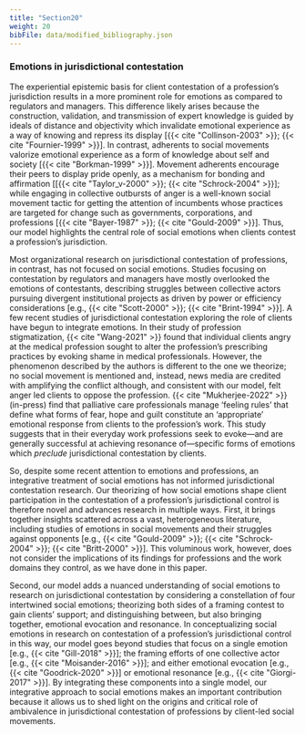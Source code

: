 ```yaml
---
title: "Section20"
weight: 20
bibFile: data/modified_bibliography.json
---
```


### Emotions in jurisdictional contestation

The experiential epistemic basis for client contestation of a profession’s jurisdiction results in a more prominent role for emotions as compared to regulators and managers. This difference likely arises because the construction, validation, and transmission of expert knowledge is guided by ideals of distance and objectivity which invalidate emotional experience as a way of knowing and repress its display [{{< cite "Collinson-2003" >}}; {{< cite "Fournier-1999" >}}]. In contrast, adherents to social movements valorize emotional experience as a form of knowledge about self and society [{{< cite "Borkman-1999" >}}]. Movement adherents encourage their peers to display pride openly, as a mechanism for bonding and affirmation [[{{< cite "Taylor_v-2000" >}}; {{< cite "Schrock-2004" >}}]; while engaging in collective outbursts of anger is a well-known social movement tactic for getting the attention of incumbents whose practices are targeted for change such as governments, corporations, and professions [{{< cite "Bayer-1987" >}}; {{< cite "Gould-2009" >}}]. Thus, our model highlights the central role of social emotions when clients contest a profession’s jurisdiction.

Most organizational research on jurisdictional contestation of professions, in contrast, has not focused on social emotions. Studies focusing on contestation by regulators and managers have mostly overlooked the emotions of contestants, describing struggles between collective actors pursuing divergent institutional projects as driven by power or efficiency considerations [e.g., {{< cite "Scott-2000" >}}; {{< cite "Brint-1994" >}}]. A few recent studies of jurisdictional contestation exploring the role of clients have begun to integrate emotions. In their study of profession stigmatization, {{< cite "Wang-2021" >}} found that individual clients angry at the medical profession sought to alter the profession’s prescribing practices by evoking shame in medical professionals. However, the phenomenon described by the authors is different to the one we theorize; no social movement is mentioned and, instead, news media are credited with amplifying the conflict although, and consistent with our model, felt anger led clients to oppose the profession. {{< cite "Mukherjee-2022" >}} (in-press) find that palliative care professionals manage ‘feeling rules’ that define what forms of fear, hope and guilt constitute an ‘appropriate’ emotional response from clients to the profession’s work. This study suggests that in their everyday work professions seek to evoke―and are generally successful at achieving resonance of―specific forms of emotions which _preclude_ jurisdictional contestation by clients.

So, despite some recent attention to emotions and professions, an integrative treatment of social emotions has not informed jurisdictional contestation research. Our theorizing of how social emotions shape client participation in the contestation of a profession’s jurisdictional control is therefore novel and advances research in multiple ways. First, it brings together insights scattered across a vast, heterogeneous literature, including studies of emotions in social movements and their struggles against opponents [e.g., {{< cite "Gould-2009" >}}; {{< cite "Schrock-2004" >}}; {{< cite "Britt-2000" >}}]. This voluminous work, however, does not consider the implications of its findings for professions and the work domains they control, as we have done in this paper.

Second, our model adds a nuanced understanding of social emotions to research on jurisdictional contestation by considering a constellation of four intertwined social emotions; theorizing both sides of a framing contest to gain clients’ support; and distinguishing between, but also bringing together, emotional evocation and resonance. In conceptualizing social emotions in research on contestation of a profession’s jurisdictional control in this way, our model goes beyond studies that focus on a single emotion [e.g., {{< cite "Gill-2018" >}}]; the framing efforts of one collective actor [e.g., {{< cite "Moisander-2016" >}}]; and either emotional evocation [e.g., {{< cite "Goodrick-2020" >}}] or emotional resonance [e.g., {{< cite "Giorgi-2017" >}}]. By integrating these components into a single model, our integrative approach to social emotions makes an important contribution because it allows us to shed light on the origins and critical role of ambivalence in jurisdictional contestation of professions by client-led social movements.
